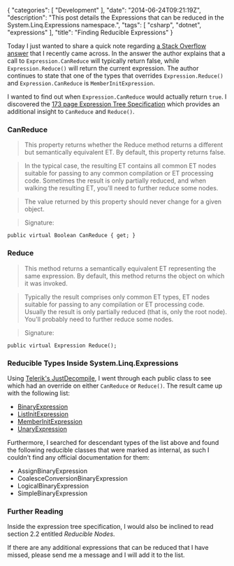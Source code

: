 {
   "categories": [ "Development" ],
   "date": "2014-06-24T09:21:19Z",
   "description": "This post details the Expressions that can be reduced in the System.Linq.Expressions namespace.",
   "tags": [ "csharp", "dotnet", "expressions" ],
   "title": "Finding Reducible Expressions"
}

Today I just wanted to share a quick note regarding [a Stack Overflow answer](http://stackoverflow.com/a/2040097/315711) that I recently came across. In the answer the author explains that a call to `Expression.CanReduce` will typically return false, while `Expression.Reduce()` will return the current expression. The author continues to state that one of the types that overrides `Expression.Reduce()` and `Expression.CanReduce` is `MemberInitExpression`.
<!--more-->

I wanted to find out when `Expression.CanReduce` would actually return `true`. I discovered the [173 page Expression Tree Specification](http://www.codeplex.com/Download?ProjectName=dlr&DownloadId=246540) which provides an additional insight to `CanReduce` and `Reduce()`. 

### CanReduce

>This property returns whether the Reduce method returns a different but semantically equivalent ET.  By default, this property returns false.

>In the typical case, the resulting ET contains all common ET nodes suitable for passing to any common compilation or ET processing code.  Sometimes the result is only partially reduced, and when walking the resulting ET, you'll need to further reduce some nodes.

>The value returned by this property should never change for a given object.

>Signature:

    public virtual Boolean CanReduce { get; }

### Reduce

>This method returns a semantically equivalent ET representing the same expression.  By default, this method returns the object on which it was invoked.

>Typically the result comprises only common ET types, ET nodes suitable for passing to any compilation or ET processing code.  Usually the result is only partially reduced (that is, only the root node).  You'll probably need to further reduce some nodes.

>Signature:
 
    public virtual Expression Reduce();

### Reducible Types Inside System.Linq.Expressions

Using [Telerik's JustDecompile](http://www.telerik.com/products/decompiler.aspx), I went through each public class to see which had an override on either `CanReduce` or `Reduce()`. The result came up with the following list:

- [BinaryExpression](http://msdn.microsoft.com/en-us/library/system.linq.expressions.binaryexpression.aspx)
- [ListInitExpression](http://msdn.microsoft.com/en-us/library/system.linq.expressions.listinitexpression.aspx)
- [MemberInitExpression](http://msdn.microsoft.com/en-GB/library/system.linq.expressions.memberinitexpression.aspx)
- [UnaryExpression](http://msdn.microsoft.com/en-us/library/system.linq.expressions.unaryexpression.aspx)

Furthermore, I searched for descendant types of the list above and found the following reducible classes that were marked as internal, as such I couldn't find any official documentation for them:

- AssignBinaryExpression
- CoalesceConversionBinaryExpression
- LogicalBinaryExpression
- SimpleBinaryExpression

### Further Reading

Inside the expression tree specification, I would also be inclined to read section 2.2 entitled *Reducible Nodes*.

If there are any additional expressions that can be reduced that I have missed, please send me a message and I will add it to the list.